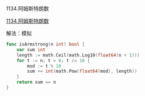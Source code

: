1134.阿姆斯特朗数

[1134.阿姆斯特朗数](https://leetcode.cn/problems/armstrong-number/)



解法：模拟



```go
func isArmstrong(n int) bool {
	var sum int
	length := math.Ceil(math.Log10(float64(n + 1)))
	for t := n; t > 0; t /= 10 {
		mod := t % 10
		sum += int(math.Pow(float64(mod), length))
	}
	return sum == n
}
```
